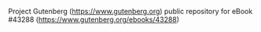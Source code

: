 Project Gutenberg (https://www.gutenberg.org) public repository for eBook #43288 (https://www.gutenberg.org/ebooks/43288)
